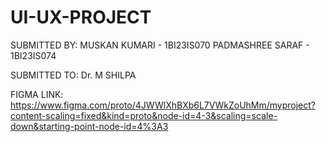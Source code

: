 # UI-UX-PROJECT
SUBMITTED BY:
MUSKAN KUMARI - 1BI23IS070
PADMASHREE SARAF - 1BI23IS074

SUBMITTED TO:
Dr. M SHILPA

FIGMA LINK: https://www.figma.com/proto/4JWWlXhBXb6L7VWkZoUhMm/myproject?content-scaling=fixed&kind=proto&node-id=4-3&scaling=scale-down&starting-point-node-id=4%3A3
